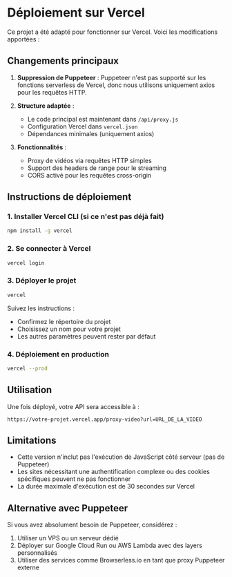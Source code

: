 # Déploiement sur Vercel

Ce projet a été adapté pour fonctionner sur Vercel. Voici les modifications apportées :

## Changements principaux

1. **Suppression de Puppeteer** : Puppeteer n'est pas supporté sur les fonctions serverless de Vercel, donc nous utilisons uniquement axios pour les requêtes HTTP.

2. **Structure adaptée** : 
   - Le code principal est maintenant dans `/api/proxy.js`
   - Configuration Vercel dans `vercel.json`
   - Dépendances minimales (uniquement axios)

3. **Fonctionnalités** :
   - Proxy de vidéos via requêtes HTTP simples
   - Support des headers de range pour le streaming
   - CORS activé pour les requêtes cross-origin

## Instructions de déploiement

### 1. Installer Vercel CLI (si ce n'est pas déjà fait)
```bash
npm install -g vercel
```

### 2. Se connecter à Vercel
```bash
vercel login
```

### 3. Déployer le projet
```bash
vercel
```

Suivez les instructions :
- Confirmez le répertoire du projet
- Choisissez un nom pour votre projet
- Les autres paramètres peuvent rester par défaut

### 4. Déploiement en production
```bash
vercel --prod
```

## Utilisation

Une fois déployé, votre API sera accessible à :
```
https://votre-projet.vercel.app/proxy-video?url=URL_DE_LA_VIDEO
```

## Limitations

- Cette version n'inclut pas l'exécution de JavaScript côté serveur (pas de Puppeteer)
- Les sites nécessitant une authentification complexe ou des cookies spécifiques peuvent ne pas fonctionner
- La durée maximale d'exécution est de 30 secondes sur Vercel

## Alternative avec Puppeteer

Si vous avez absolument besoin de Puppeteer, considérez :
1. Utiliser un VPS ou un serveur dédié
2. Déployer sur Google Cloud Run ou AWS Lambda avec des layers personnalisés
3. Utiliser des services comme Browserless.io en tant que proxy Puppeteer externe
